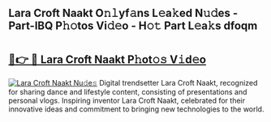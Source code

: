 ## Lara Croft Naakt O𝚗𝚕yf𝚊ns L𝚎a𝚔ed N𝚞𝚍es - Part-lBQ P𝚑𝚘tos Vi𝚍𝚎o - H𝚘𝚝 Part L𝚎a𝚔s dfoqm

# <h2><a href="http://kfb5623.oniu.top/?m=Lara+Croft+Naakt">🔗👉 🔴 Lara Croft Naakt P𝚑ot𝚘𝚜 V𝚒d𝚎o</a></h2>

[![Lara Croft Naakt Nu𝚍e𝚜](https://i.imgur.com/0qMVB7G.gif)](http://kfb5623.oniu.top/?m=Lara+Croft+Naakt)
Digital trendsetter Lara Croft Naakt, recognized for sharing dance and lifestyle content, consisting of presentations and personal vlogs. Inspiring inventor Lara Croft Naakt, celebrated for their innovative ideas and commitment to bringing new technologies to the world.  
